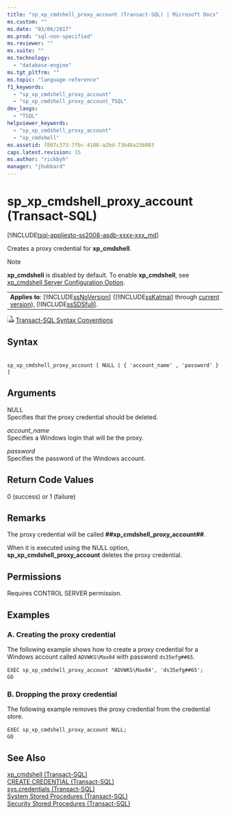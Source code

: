 ```yaml
---
title: "sp_xp_cmdshell_proxy_account (Transact-SQL) | Microsoft Docs"
ms.custom: ""
ms.date: "03/06/2017"
ms.prod: "sql-non-specified"
ms.reviewer: ""
ms.suite: ""
ms.technology: 
  - "database-engine"
ms.tgt_pltfrm: ""
ms.topic: "language-reference"
f1_keywords: 
  - "sp_xp_cmdshell_proxy_account"
  - "sp_xp_cmdshell_proxy_account_TSQL"
dev_langs: 
  - "TSQL"
helpviewer_keywords: 
  - "sp_xp_cmdshell_proxy_account"
  - "xp_cmdshell"
ms.assetid: f807c373-7fbc-4108-a2bd-73b48a236003
caps.latest.revision: 15
ms.author: "rickbyh"
manager: "jhubbard"
---
```

# sp_xp_cmdshell_proxy_account (Transact-SQL)
[!INCLUDE[tsql-appliesto-ss2008-asdb-xxxx-xxx_md](../../../relational-databases/import-export/includes/tsql-appliesto-ss2008-asdb-xxxx-xxx-md.md)]

  Creates a proxy credential for **xp_cmdshell**.  
  
> [!NOTE]  
>  **xp_cmdshell** is disabled by default. To enable **xp_cmdshell**, see [xp_cmdshell Server Configuration Option](../../../database-engine/configure/windows/xp-cmdshell-server-configuration-option.md).  
  
||  
|-|  
|**Applies to**: [!INCLUDE[ssNoVersion](../../../a9notintoc/includes/ssnoversion-md.md)] ([!INCLUDE[ssKatmai](../../../a9notintoc/includes/sskatmai-md.md)] through [current version](http://go.microsoft.com/fwlink/p/?LinkId=299658)), [!INCLUDE[ssSDSfull](../../../a9retired/includes/sssdsfull-md.md)].|  
  
 ![Topic link icon](../../../a9notintoc/media/topic-link.gif "Topic link icon") [Transact-SQL Syntax Conventions](../../../t-sql/language-elements/transact-sql-syntax-conventions-transact-sql.md)  
  
## Syntax  
  
```  
  
sp_xp_cmdshell_proxy_account [ NULL | { 'account_name' , 'password' } ]  
```  
  
## Arguments  
 NULL  
 Specifies that the proxy credential should be deleted.  
  
 *account_name*  
 Specifies a Windows login that will be the proxy.  
  
 *password*  
 Specifies the password of the Windows account.  
  
## Return Code Values  
 0 (success) or 1 (failure)  
  
## Remarks  
 The proxy credential will be called **##xp_cmdshell_proxy_account##**.  
  
 When it is executed using the NULL option, **sp_xp_cmdshell_proxy_account** deletes the proxy credential.  
  
## Permissions  
 Requires CONTROL SERVER permission.  
  
## Examples  
  
### A. Creating the proxy credential  
 The following example shows how to create a proxy credential for a Windows account called `ADVWKS\Max04` with password `ds35efg##65`.  
  
```  
EXEC sp_xp_cmdshell_proxy_account 'ADVWKS\Max04', 'ds35efg##65';  
GO  
```  
  
### B. Dropping the proxy credential  
 The following example removes the proxy credential from the credential store.  
  
```  
EXEC sp_xp_cmdshell_proxy_account NULL;  
GO  
```  
  
## See Also  
 [xp_cmdshell &#40;Transact-SQL&#41;](../../../relational-databases/reference/system-stored-procedures/xp-cmdshell-transact-sql.md)   
 [CREATE CREDENTIAL &#40;Transact-SQL&#41;](../../../t-sql/statements/create-credential-transact-sql.md)   
 [sys.credentials &#40;Transact-SQL&#41;](../../../relational-databases/reference/system-catalog-views/sys.credentials-transact-sql.md)   
 [System Stored Procedures &#40;Transact-SQL&#41;](../../../relational-databases/reference/system-stored-procedures/system-stored-procedures-transact-sql.md)   
 [Security Stored Procedures &#40;Transact-SQL&#41;](../../../relational-databases/reference/system-stored-procedures/security-stored-procedures-transact-sql.md)  
  
  